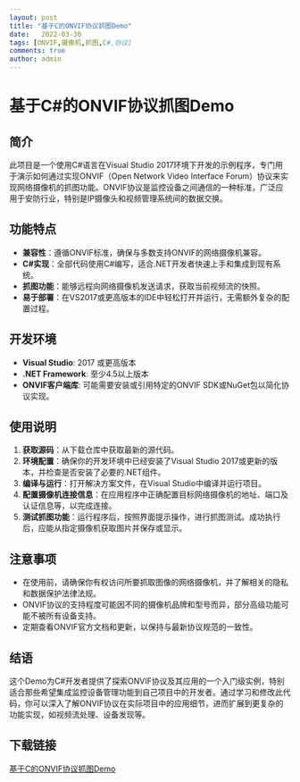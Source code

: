 ```yaml
---
layout: post
title: "基于C的ONVIF协议抓图Demo"
date:   2022-03-30
tags: [ONVIF,摄像机,抓图,C#,协议]
comments: true
author: admin
---
```

# 基于C#的ONVIF协议抓图Demo

## 简介

此项目是一个使用C#语言在Visual Studio 2017环境下开发的示例程序，专门用于演示如何通过实现ONVIF（Open Network Video Interface Forum）协议来实现网络摄像机的抓图功能。ONVIF协议是监控设备之间通信的一种标准，广泛应用于安防行业，特别是IP摄像头和视频管理系统间的数据交换。

## 功能特点

- **兼容性**：遵循ONVIF标准，确保与多数支持ONVIF的网络摄像机兼容。
- **C#实现**：全部代码使用C#编写，适合.NET开发者快速上手和集成到现有系统。
- **抓图功能**：能够远程向网络摄像机发送请求，获取当前视频流的快照。
- **易于部署**：在VS2017或更高版本的IDE中轻松打开并运行，无需额外复杂的配置过程。
  
## 开发环境

- **Visual Studio**: 2017 或更高版本
- **.NET Framework**: 至少4.5以上版本
- **ONVIF客户端库**: 可能需要安装或引用特定的ONVIF SDK或NuGet包以简化协议实现。

## 使用说明

1. **获取源码**：从下载仓库中获取最新的源代码。
2. **环境配置**：确保你的开发环境中已经安装了Visual Studio 2017或更新的版本，并检查是否安装了必要的.NET组件。
3. **编译与运行**：打开解决方案文件，在Visual Studio中编译并运行项目。
4. **配置摄像机连接信息**：在应用程序中正确配置目标网络摄像机的地址、端口及认证信息等，以完成连接。
5. **测试抓图功能**：运行程序后，按照界面提示操作，进行抓图测试。成功执行后，应能从指定摄像机获取图片并保存或显示。

## 注意事项

- 在使用前，请确保你有权访问所要抓取图像的网络摄像机，并了解相关的隐私和数据保护法律法规。
- ONVIF协议的支持程度可能因不同的摄像机品牌和型号而异，部分高级功能可能不被所有设备支持。
- 定期查看ONVIF官方文档和更新，以保持与最新协议规范的一致性。

## 结语

这个Demo为C#开发者提供了探索ONVIF协议及其应用的一个入门级实例，特别适合那些希望集成监控设备管理功能到自己项目中的开发者。通过学习和修改此代码，你可以深入了解ONVIF协议在实际项目中的应用细节，进而扩展到更复杂的功能实现，如视频流处理、设备发现等。

## 下载链接

[基于C的ONVIF协议抓图Demo](https://pan.quark.cn/s/7e139fc1557a)
